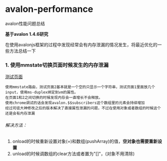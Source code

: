 # avalon-performance
avalon性能问题总结

__基于avalon 1.4.6研究__

在使用avalonjs框架的过程中发现经常会有内存泄漏的情况发生，将最近优化的一些方法总结一下

### 1. 使用mmstate切换页面时候发生的内存泄漏

[测试页面](http://lkiarest.github.io/oniui-extend/#!/duplexDemo)
```
使用mmstate路由，测试页面2基本就是一个空的只显示一个字符串，测试页面1里面放几个input，使用ms-duplex绑定到vm的属性。
在页面1和2之间切换的时候发现内存会一直增长不会释放。
使用chrome调试的话会发现avalon.$$subscribers这个数组里的元素会持续增加
经过司徒大神修改之后的版本解决了直接属性泄漏的问题，不过在使用对象或者数组的时候这个还是会有内存泄漏
```

###### 解决方法：

1. onload的时候重新设置对象(=)和数组(pushArray)的值，**空对象也需要重新设置**
1. unload的时候调数组的clear方法或者置为"[]"，(对象不用清除)
